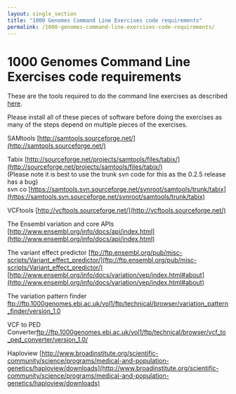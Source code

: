 ```yaml
---
layout: single_section
title: "1000 Genomes Command Line Exercises code requirements"
permalink: /1000-genomes-command-line-exercises-code-requirements/
---
```


# 1000 Genomes Command Line Exercises code requirements

These are the tools required to do the command line exercises as described [here](http://www.1000genomes.org/using-1000-genomes-data).

Please install all of these pieces of software before doing the exercises as many of the steps depend on multiple pieces of the exercises.

SAMtools [http://samtools.sourceforge.net/](http://samtools.sourceforge.net/)

Tabix [http://sourceforge.net/projects/samtools/files/tabix/](http://sourceforge.net/projects/samtools/files/tabix/)  
(Please note it is best to use the trunk svn code for this as the 0.2.5 release has a bug)  
svn co [https://samtools.svn.sourceforge.net/svnroot/samtools/trunk/tabix](https://samtools.svn.sourceforge.net/svnroot/samtools/trunk/tabix)

VCFtools [http://vcftools.sourceforge.net/](http://vcftools.sourceforge.net/)

The Ensembl variation and core APIs [http://www.ensembl.org/info/docs/api/index.html](http://www.ensembl.org/info/docs/api/index.html)

The variant effect predictor [ftp://ftp.ensembl.org/pub/misc-scripts/Variant_effect_predictor/](ftp://ftp.ensembl.org/pub/misc-scripts/Variant_effect_predictor/)  
[http://www.ensembl.org/info/docs/variation/vep/index.html#about](http://www.ensembl.org/info/docs/variation/vep/index.html#about)

The variation pattern finder [ftp](ftp://ftp.1000genomes.ebi.ac.uk/vol1/ftp/technical/browser/variation_pattern_finder/version_1.0)[://ftp.1000genomes.ebi.ac.uk/vol1/ftp/technical/browser/variation_pattern_finder/version_1.0](ftp://ftp.1000genomes.ebi.ac.uk/vol1/ftp/technical/browser/variation_pattern_finder/version_1.0)

VCF to PED Converter[ftp](ftp://ftp.1000genomes.ebi.ac.uk/vol1/ftp/technical/browser/vcf_to_ped_converter/version_1.0/)[://ftp.1000genomes.ebi.ac.uk/vol1/ftp/technical/browser/vcf_to_ped_converter/version_1.0/](ftp://ftp.1000genomes.ebi.ac.uk/vol1/ftp/technical/browser/vcf_to_ped_converter/version_1.0/)

Haploview [http://www.broadinstitute.org/scientific-community/science/programs/medical-and-population-genetics/haploview/downloads](http://www.broadinstitute.org/scientific-community/science/programs/medical-and-population-genetics/haploview/downloads)
